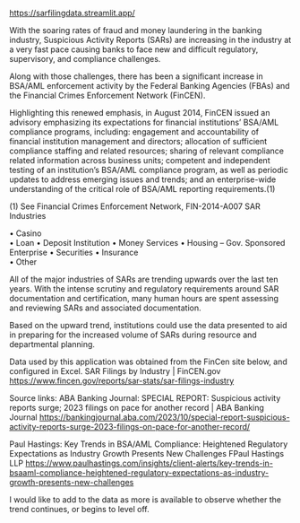 https://sarfilingdata.streamlit.app/

With the soaring rates of fraud and money laundering in the banking industry, Suspicious Activity Reports (SARs) are increasing in the industry at a very fast pace causing banks to face new and difficult regulatory, supervisory, and compliance challenges.  

Along with those challenges, there has been a significant increase in BSA/AML enforcement activity by the Federal Banking Agencies (FBAs) and the Financial Crimes Enforcement Network (FinCEN).  

Highlighting this renewed emphasis, in August 2014, FinCEN issued an advisory emphasizing its expectations for financial institutions’ BSA/AML compliance programs, including: engagement and accountability of financial institution management and directors; allocation of sufficient compliance staffing and related resources; sharing of relevant compliance related information across business units; competent and independent testing of an institution’s BSA/AML compliance program, as well as periodic updates to address emerging issues and trends; and an enterprise-wide understanding of the critical role of BSA/AML reporting requirements.(1)

(1)	See Financial Crimes Enforcement Network, FIN-2014-A007
SAR Industries

•	Casino	
•	Loan
•	Deposit Institution	
•	Money Services
•	Housing – Gov. Sponsored Enterprise
•	Securities
•	Insurance	
•	Other


All of the major industries of SARs are trending upwards over the last ten years. With the intense scrutiny and regulatory requirements around SAR documentation and certification, many human hours are spent assessing and reviewing SARs and associated documentation. 

Based on the upward trend, institutions could use the data presented to aid in preparing for the increased volume of SARs during resource and departmental planning. 

Data used by this application was obtained from the FinCen site below, and configured in Excel.
SAR Filings by Industry | FinCEN.gov
https://www.fincen.gov/reports/sar-stats/sar-filings-industry


Source links:
ABA Banking Journal:
SPECIAL REPORT: Suspicious activity reports surge; 2023 filings on pace for another record | ABA Banking Journal
https://bankingjournal.aba.com/2023/10/special-report-suspicious-activity-reports-surge-2023-filings-on-pace-for-another-record/

Paul Hastings:
Key Trends in BSA/AML Compliance: Heightened Regulatory Expectations as Industry Growth Presents New Challenges FPaul Hastings LLP
https://www.paulhastings.com/insights/client-alerts/key-trends-in-bsaaml-compliance-heightened-regulatory-expectations-as-industry-growth-presents-new-challenges

I would like to add to the data as more is available to observe whether the trend continues, or begins to level off.

